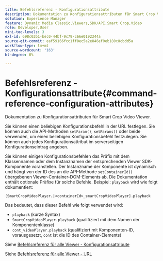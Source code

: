 ```yaml
---
title: Befehlsreferenz - Konfigurationsattribute
description: Dokumentation zu Konfigurationsattributen für Smart Crop Video Viewer.
solution: Experience Manager
feature: Dynamic Media Classic,Viewers,SDK/API,Smart Crop,Video
role: Developer,User
mini-toc-levels: 3
exl-id: 698c03b1-bec0-44bf-9c79-c66e0192344a
source-git-commit: eaf59166fcc1ff8ec5a2e846ef0eb180c8cbdd5a
workflow-type: tm+mt
source-wordcount: '163'
ht-degree: 0%

---
```



# Befehlsreferenz - Konfigurationsattribute{#command-reference-configuration-attributes}

Dokumentation zu Konfigurationsattributen für Smart Crop Video Viewer.

Sie können einen beliebigen Konfigurationsbefehl in der URL festlegen. Sie können auch die API-Methoden `setParam()`, `setParams()` oder beide verwenden, um einen beliebigen Konfigurationsbefehl festzulegen. Sie können auch jedes Konfigurationsattribut im serverseitigen Konfigurationseintrag angeben.

Sie können einigen Konfigurationsbefehlen das Präfix mit dem Klassennamen oder dem Instanznamen der entsprechenden Viewer SDK-Komponente voranstellen. Der Instanzname der Komponente ist dynamisch und hängt von der ID des an die API-Methode `setContainerId()` übergebenen Viewer-Container-DOM-Elements ab. Die Dokumentation enthält optionale Präfixe für solche Befehle. Beispiel: `playback` wird wie folgt dokumentiert:

```
[SmartCropVideoPlayer.|<containerId>_smartCropVideoPlayer].playback
```

Das bedeutet, dass dieser Befehl wie folgt verwendet wird:

* `playback` (kurze Syntax)
* `SmartCropVideoPlayer.playback` (qualifiziert mit dem Namen der Komponentenklasse)
* `cont_videoPlayer.playback` (qualifiziert mit Komponenten-ID, vorausgesetzt, `cont` ist die ID des Container-Elements)

Siehe [Befehlsreferenz für alle Viewer - Konfigurationsattribute](../../../r-html5-viewer-20-cmdref-configattrib/r-html5-viewer-20-cmdref-configattrib.md#concept-850e0f2c49b949deb7cfbfd330d329bd)

Siehe [Befehlsreferenz für alle Viewer - URL](../../../c-html5-viewer-20-cmdref-url/c-html5-viewer-20-cmdref-url.md#concept-9b337f349b7b406b8c33c7ee96b3e226)
